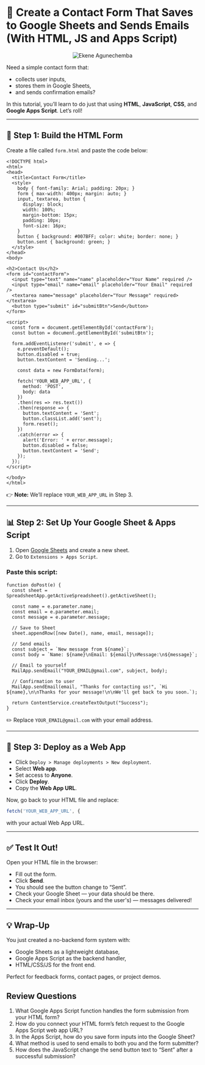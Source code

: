 # 🔧 Create a Contact Form That Saves to Google Sheets and Sends Emails (With HTML, JS and Apps Script)

<div style="text-align: center;">
  <img src="https://agunechembaekene.wordpress.com/wp-content/uploads/2025/05/screenshot-2025-05-22-14.52.53.png" alt="Ekene Agunechemba" />
</div>


Need a simple contact form that:

* collects user inputs,
* stores them in Google Sheets,
* and sends confirmation emails?

In this tutorial, you’ll learn to do just that using **HTML**, **JavaScript**, **CSS**, and **Google Apps Script**. Let’s roll!

---

## 🧾 Step 1: Build the HTML Form

Create a file called `form.html` and paste the code below:

```
<!DOCTYPE html>
<html>
<head>
  <title>Contact Form</title>
  <style>
    body { font-family: Arial; padding: 20px; }
    form { max-width: 400px; margin: auto; }
    input, textarea, button {
      display: block;
      width: 100%;
      margin-bottom: 15px;
      padding: 10px;
      font-size: 16px;
    }
    button { background: #007BFF; color: white; border: none; }
    button.sent { background: green; }
  </style>
</head>
<body>

<h2>Contact Us</h2>
<form id="contactForm">
  <input type="text" name="name" placeholder="Your Name" required />
  <input type="email" name="email" placeholder="Your Email" required />
  <textarea name="message" placeholder="Your Message" required></textarea>
  <button type="submit" id="submitBtn">Send</button>
</form>

<script>
  const form = document.getElementById('contactForm');
  const button = document.getElementById('submitBtn');

  form.addEventListener('submit', e => {
    e.preventDefault();
    button.disabled = true;
    button.textContent = 'Sending...';

    const data = new FormData(form);

    fetch('YOUR_WEB_APP_URL', {
      method: 'POST',
      body: data
    })
    .then(res => res.text())
    .then(response => {
      button.textContent = 'Sent';
      button.classList.add('sent');
      form.reset();
    })
    .catch(error => {
      alert('Error: ' + error.message);
      button.disabled = false;
      button.textContent = 'Send';
    });
  });
</script>

</body>
</html>
```

👉 **Note:** We’ll replace `YOUR_WEB_APP_URL` in Step 3.

---

## 📊 Step 2: Set Up Your Google Sheet & Apps Script

1. Open [Google Sheets](https://sheets.google.com/) and create a new sheet.
2. Go to `Extensions > Apps Script`.

### Paste this script:

```
function doPost(e) {
  const sheet = SpreadsheetApp.getActiveSpreadsheet().getActiveSheet();

  const name = e.parameter.name;
  const email = e.parameter.email;
  const message = e.parameter.message;

  // Save to Sheet
  sheet.appendRow([new Date(), name, email, message]);

  // Send emails
  const subject = `New message from ${name}`;
  const body = `Name: ${name}\nEmail: ${email}\nMessage:\n${message}`;

  // Email to yourself
  MailApp.sendEmail("YOUR_EMAIL@gmail.com", subject, body);

  // Confirmation to user
  MailApp.sendEmail(email, "Thanks for contacting us!", `Hi ${name},\n\nThanks for your message!\n\nWe'll get back to you soon.`);

  return ContentService.createTextOutput("Success");
}
```

✏️ Replace `YOUR_EMAIL@gmail.com` with your email address.

---

## 🚀 Step 3: Deploy as a Web App

* Click `Deploy > Manage deployments > New deployment`.
* Select **Web app**.
* Set access to **Anyone**.
* Click **Deploy**.
* Copy the **Web App URL**.

Now, go back to your HTML file and replace:

```js
fetch('YOUR_WEB_APP_URL', {
```

with your actual Web App URL.

---

## ✅ Test It Out!

Open your HTML file in the browser:

* Fill out the form.
* Click **Send**.
* You should see the button change to “Sent”.
* Check your Google Sheet — your data should be there.
* Check your email inbox (yours and the user's) — messages delivered!

---

## 💡 Wrap-Up

You just created a no-backend form system with:

* Google Sheets as a lightweight database,
* Google Apps Script as the backend handler,
* HTML/CSS/JS for the front end.

Perfect for feedback forms, contact pages, or project demos.

## Review Questions
1. What Google Apps Script function handles the form submission from your HTML form?
2. How do you connect your HTML form’s fetch request to the Google Apps Script web app URL?
3. In the Apps Script, how do you save form inputs into the Google Sheet?
4. What method is used to send emails to both you and the form submitter?
5. How does the JavaScript change the send button text to “Sent” after a successful submission?

